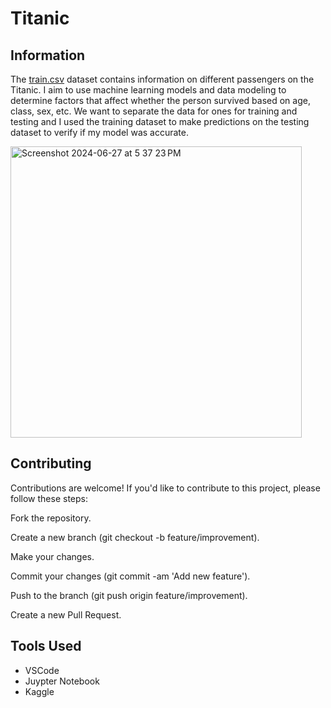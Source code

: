 # Titanic

## Information
The [train.csv](https://www.kaggle.com/competitions/titanic/data) dataset contains information on different passengers on the Titanic. I aim to use machine learning models
and data modeling to determine factors that affect whether the person survived based on age, class, sex, etc. We want to separate the data for ones for training and testing and 
I used the training dataset to make predictions on the testing dataset to verify if my model was accurate. 

<img width="466" alt="Screenshot 2024-06-27 at 5 37 23 PM" src="https://github.com/riteshpen/Titanic/assets/147536351/59f98074-8932-4098-a762-1d25f1b4900f">

## Contributing
Contributions are welcome! If you'd like to contribute to this project, please follow these steps:

Fork the repository.

Create a new branch (git checkout -b feature/improvement).

Make your changes.

Commit your changes (git commit -am 'Add new feature').

Push to the branch (git push origin feature/improvement).

Create a new Pull Request.

## Tools Used
- VSCode
- Juypter Notebook
- Kaggle
